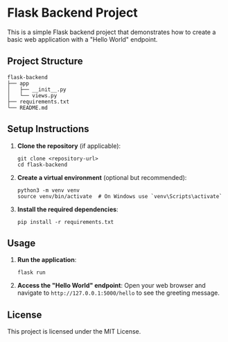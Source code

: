 # Flask Backend Project

This is a simple Flask backend project that demonstrates how to create a basic web application with a "Hello World" endpoint.

## Project Structure

```
flask-backend
├── app
│   ├── __init__.py
│   └── views.py
├── requirements.txt
└── README.md
```

## Setup Instructions

1. **Clone the repository** (if applicable):
   ```
   git clone <repository-url>
   cd flask-backend
   ```

2. **Create a virtual environment** (optional but recommended):
   ```
   python3 -m venv venv
   source venv/bin/activate  # On Windows use `venv\Scripts\activate`
   ```

3. **Install the required dependencies**:
   ```
   pip install -r requirements.txt
   ```

## Usage

1. **Run the application**:
   ```
   flask run
   ```

2. **Access the "Hello World" endpoint**:
   Open your web browser and navigate to `http://127.0.0.1:5000/hello` to see the greeting message.

## License

This project is licensed under the MIT License.